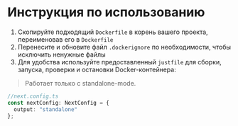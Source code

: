 # Инструкция по использованию

1. Скопируйте подходящий `Dockerfile` в корень вашего проекта, переименовав его в `Dockerfile`
2. Перенесите и обновите файл `.dockerignore` по необходимости, чтобы исключить ненужные файлы
3. Для удобства используйте предоставленный `justfile` для сборки, запуска, проверки и остановки Docker-контейнера:

> Работает только с standalone-mode.

```typescript
//next.config.ts
const nextConfig: NextConfig = {
  output: "standalone"
};
```
